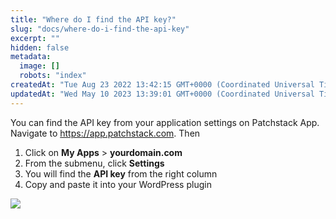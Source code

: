 ```yaml
---
title: "Where do I find the API key?"
slug: "docs/where-do-i-find-the-api-key"
excerpt: ""
hidden: false
metadata: 
  image: []
  robots: "index"
createdAt: "Tue Aug 23 2022 13:42:15 GMT+0000 (Coordinated Universal Time)"
updatedAt: "Wed May 10 2023 13:39:01 GMT+0000 (Coordinated Universal Time)"
---
```

You can find the API key from your application settings on Patchstack App.  
Navigate to <a href="https://app.patchstack.com" target="_blank">https://app.patchstack.com</a>. Then

<ol><li>Click on <b>My Apps</b> > <b>yourdomain.com</b></li>
<li>From the submenu, click <b>Settings</b></li>
<li>You will find the <b>API key</b> from the right column</li>
<li>Copy and paste it into your WordPress plugin</li></ol>

![](@images/d285f3b-small-Patchstack_api_key_settings.png)

